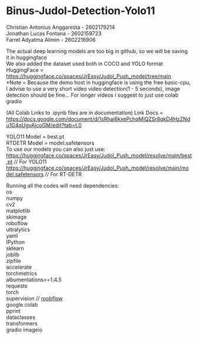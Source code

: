 # Binus-Judol-Detection-Yolo11
Christian Antonius Anggaresta - 2602179214  
Jonathan Lucas Fontana - 2602159723  
Farrel Adyatma Alimin - 2602216906  


The actual deep learning models are too big in github, so we will be saving it in huggingface  
We also added the dataset used both in COCO and YOLO format  
HuggingFace = https://huggingface.co/spaces/JrEasy/Judol_Push_model/tree/main  
*Note = Because the demo host in huggingface is using the free basic-cpu, I advise to use a very short video video detection(1 - 5 seconds), image detection should be fine... For longer videos i suggest to just use colab gradio

(All Colab Links to .ipynb files are in documentation)
Link Docs = https://docs.google.com/document/d/1sRhai6kxePchqMiQZSr8qkD4HzZNdu1G4qUgvAjcoGM/edit?tab=t.0  


YOLO11 Model = best.pt  
RTDETR Model = model.safetensors  
To use our models you can also just use:  
https://huggingface.co/spaces/JrEasy/Judol_Push_model/resolve/main/best.pt // For YOLO11  
https://huggingface.co/spaces/JrEasy/Judol_Push_model/resolve/main/model.safetensors // For RT-DETR  

Running all the codes will need dependencies:    
os  
numpy  
cv2  
matplotlib  
skimage  
roboflow  
ultralytics  
yaml  
IPython  
sklearn  
joblib  
zipfile  
accelerate  
torchmetrics  
albumentations>=1.4.5  
requests  
torch  
supervision // [roobflow](https://github.com/roboflow/supervision.git)  
google.colab  
pprint  
dataclasses  
transformers   
gradio
imageio
